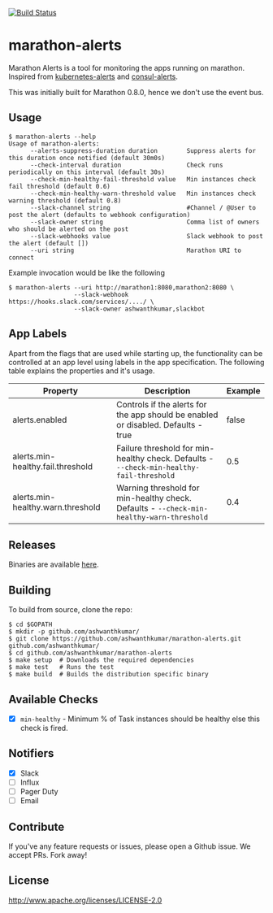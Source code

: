 [![Build Status](https://snap-ci.com/ashwanthkumar/marathon-alerts/branch/master/build_image)](https://snap-ci.com/ashwanthkumar/marathon-alerts/branch/master)
# marathon-alerts

Marathon Alerts is a tool for monitoring the apps running on marathon. Inspired from [kubernetes-alerts](https://github.com/AcalephStorage/kubernetes-alerts) and [consul-alerts](https://github.com/AcalephStorage/consul-alerts).

This was initially built for Marathon 0.8.0, hence we don't use the event bus.

## Usage
```
$ marathon-alerts --help
Usage of marathon-alerts:
      --alerts-suppress-duration duration        Suppress alerts for this duration once notified (default 30m0s)
      --check-interval duration                  Check runs periodically on this interval (default 30s)
      --check-min-healthy-fail-threshold value   Min instances check fail threshold (default 0.6)
      --check-min-healthy-warn-threshold value   Min instances check warning threshold (default 0.8)
      --slack-channel string                     #Channel / @User to post the alert (defaults to webhook configuration)
      --slack-owner string                       Comma list of owners who should be alerted on the post
      --slack-webhooks value                     Slack webhook to post the alert (default [])
      --uri string                               Marathon URI to connect
```

Example invocation would be like the following
```
$ marathon-alerts --uri http://marathon1:8080,marathon2:8080 \
                  --slack-webhook https://hooks.slack.com/services/..../ \
                  --slack-owner ashwanthkumar,slackbot
```

## App Labels
Apart from the flags that are used while starting up, the functionality can be controlled at an app level using labels in the app specification. The following table explains the properties and it's usage.

| Property  | Description  |  Example  |
|  ---    |   ---      |  ---    |
| alerts.enabled  | Controls if the alerts for the app should be enabled or disabled. Defaults - true | false |
| alerts.min-healthy.fail.threshold  | Failure threshold for min-healthy check. Defaults - `--check-min-healthy-fail-threshold` | 0.5 |
| alerts.min-healthy.warn.threshold  | Warning threshold for min-healthy check. Defaults - `--check-min-healthy-warn-threshold` | 0.4 |

## Releases
Binaries are available [here](https://github.com/ashwanthkumar/marathon-alerts/releases).

## Building
To build from source, clone the repo:

```
$ cd $GOPATH
$ mkdir -p github.com/ashwanthkumar/
$ git clone https://github.com/ashwanthkumar/marathon-alerts.git github.com/ashwanthkumar/
$ cd github.com/ashwanthkumar/marathon-alerts
$ make setup  # Downloads the required dependencies
$ make test   # Runs the test
$ make build  # Builds the distribution specific binary
```

## Available Checks
- [x] `min-healthy` - Minimum % of Task instances should be healthy else this check is fired.

## Notifiers
- [x] Slack
- [ ] Influx
- [ ] Pager Duty
- [ ] Email

## Contribute
If you've any feature requests or issues, please open a Github issue. We accept PRs. Fork away!

## License
http://www.apache.org/licenses/LICENSE-2.0
